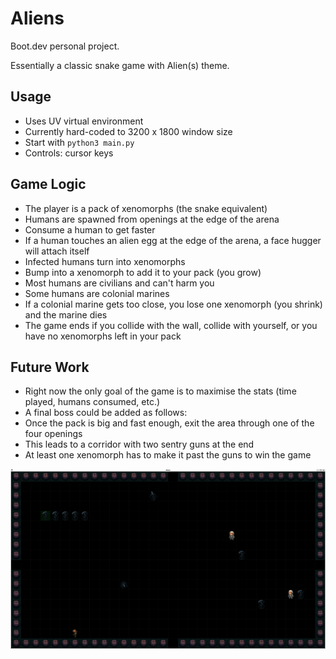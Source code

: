 # Aliens
Boot.dev personal project.

Essentially a classic snake game with Alien(s) theme.

## Usage
- Uses UV virtual environment
- Currently hard-coded to 3200 x 1800 window size
- Start with `python3 main.py`
- Controls: cursor keys

## Game Logic
- The player is a pack of xenomorphs (the snake equivalent)
- Humans are spawned from openings at the edge of the arena
- Consume a human to get faster
- If a human touches an alien egg at the edge of the arena, a face hugger will attach itself
- Infected humans turn into xenomorphs
- Bump into a xenomorph to add it to your pack (you grow)
- Most humans are civilians and can't harm you
- Some humans are colonial marines
- If a colonial marine gets too close, you lose one xenomorph (you shrink) and the marine dies
- The game ends if you collide with the wall, collide with yourself, or you have no xenomorphs left in your pack

## Future Work
- Right now the only goal of the game is to maximise the stats (time played, humans consumed, etc.)
- A final boss could be added as follows:
- Once the pack is big and fast enough, exit the area through one of the four openings
- This leads to a corridor with two sentry guns at the end
- At least one xenomorph has to make it past the guns to win the game

![Screenshot](aliens_screenshot.png)
